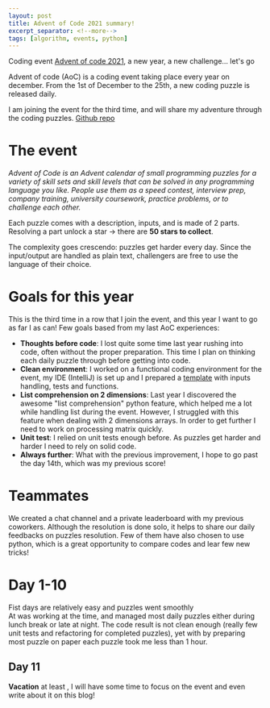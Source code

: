 ```yaml
---
layout: post 
title: Advent of Code 2021 summary!
excerpt_separator: <!--more-->
tags: [algorithm, events, python]
---
```

Coding event [Advent of code 2021](https://adventofcode.com/2021/about), a new year, a new challenge... let's go

Advent of code (AoC) is a coding event taking place every year on december. From the 1st of December to the 25th, a new
coding puzzle is released daily.

I am joining the event for the third time, and will share my adventure through the coding puzzles. 
[Github repo](https://github.com/ymougenel/advent-of-code)
<!--more-->

# The event

*Advent of Code is an Advent calendar of small programming puzzles for a variety of skill sets and skill levels that can
be solved in any programming language you like. People use them as a speed contest, interview prep, company training,
university coursework, practice problems, or to challenge each other.*

Each puzzle comes with a description, inputs, and is made of 2 parts. Resolving a part unlock a star -> there are **50
stars to collect**.

The complexity goes crescendo: puzzles get harder every day. Since the input/output are handled as plain text,
challengers are free to use the language of their choice.

# Goals for this year

This is the third time in a row that I join the event, and this year I want to go as far I as can!
Few goals based from my last AoC experiences:

* **Thoughts before code**: I lost quite some time last year rushing into code, often without the proper preparation.
  This time I plan on thinking each daily puzzle through before getting into code.
* **Clean environment**: I worked on a functional coding environment for the event, my IDE (IntelliJ) is set up and I
  prepared a [template](https://github.com/ymougenel/advent-of-code/tree/master/2021/template) with inputs handling,
  tests and functions.
* **List comprehension on 2 dimensions**: Last year I discovered the awesome "list comprehension" python feature, which
  helped me a lot while handling list during the event. However, I struggled with this feature when dealing with 2 dimensions
  arrays. In order to get further I need to work on processing matrix quickly.
* **Unit test**: I relied on unit tests enough before. As puzzles get harder and harder I need to rely on solid code.
* **Always further**: What with the previous improvement, I hope to go past the day 14th, which was my previous score!

# Teammates
We created a chat channel and a private leaderboard with my previous coworkers.
Although the resolution is done solo, it helps to share our daily feedbacks on puzzles resolution.
Few of them have also chosen to use python, which is a great opportunity to compare codes and lear few new tricks!

# Day 1-10
Fist days are relatively easy and puzzles went smoothly  
At was working at the time, and managed most daily puzzles either during lunch break or late at night.
The code result is not clean enough (really few unit tests and refactoring for completed puzzles), yet with by preparing most puzzle on paper each puzzle took me less than 1 hour.

## Day 11
**Vacation** at least , I will have some time to focus on the event and even write about it on this blog!

